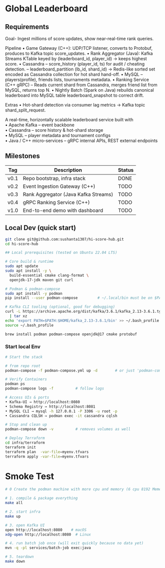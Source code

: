 # Global Leaderboard

## Requirements

Goal- 
Ingest millions of score updates, show near-real-time rank queries.

Pipeline
• Game Gateway (C++): UDP/TCP listener, converts to Protobuf, produces to Kafka topic score_updates.
• Rank Aggregator (Java): Kafka Streams KTable keyed by (leaderboard_id, player_id) → keeps highest score.
• Cassandra
– score_history (player_id, ts) for audit / cheating detection.
– leaderboard_partition (lb_id, shard_id) → Redis-like sorted set encoded as Cassandra collection for hot shard hand-off.
• MySQL
– players(profile), friends lists, tournaments metadata.
• Ranking Service (C++ gRPC)
– Reads current shard from Cassandra, merges friend list from MySQL, returns top N.
• Nightly Batch (Spark on Java) rebuilds canonical leaderboard into MySQL table leaderboard_snapshot to correct drift.

Extras
• Hot-shard detection via consumer lag metrics → Kafka topic shard_split_request.

A real-time, horizontally scalable leaderboard service built with  
• Apache Kafka – event backbone  
• Cassandra – score history & hot-shard storage  
• MySQL – player metadata and tournament configs  
• Java / C++ micro-services – gRPC internal APIs, REST external endpoints

## Milestones
| Tag | Description | Status |
|-----|-------------|--------|
| v0.1 | Repo bootstrap, infra stack | DONE
| v0.2 | Event Ingestion Gateway (C++) | TODO
| v0.3 | Rank Aggregator (Java Kafka Streams) | TODO
| v0.4 | gRPC Ranking Service (C++) | TODO
| v1.0 | End-to-end demo with dashboard | TODO

## Local Dev (quick start)
```bash
git clone git@github.com:sushanta1307/hi-score-hub.git
cd hi-score-hub

## Local prerequisites (tested on Ubuntu 22.04 LTS)

# Core build & runtime
sudo apt update
sudo apt install -y \
  build-essential cmake clang-format \
  openjdk-17-jdk maven git curl

# Podman & podman-compose
sudo apt install -y podman
pip install --user podman-compose         # ~/.local/bin must be on $PATH

# Kafka CLI tooling (optional, good for debugging)
curl -L https://archive.apache.org/dist/kafka/3.6.1/kafka_2.13-3.6.1.tgz \
  | tar xz
echo 'export PATH=$PATH:$HOME/kafka_2.13-3.6.1/bin' >> ~/.bash_profile
source ~/.bash_profile

brew install podman podman-compose openjdk@17 cmake protobuf

```

### Start local Env
```bash
# Start the stack

# from repo root
podman-compose -f podman-compose.yml up -d        # or just 'podman-compose up -d'

# Verify Containers
podman ps
podman-compose logs -f          # follow logs

# Access UIs & ports
• Kafka-UI → http://localhost:8080
• Schema Registry → http://localhost:8081
• MySQL CLI → mysql -h 127.0.0.1 -P 3306 -u root -p
• Cassandra CQLSH → podman exec -it cassandra cqlsh

# Stop and clean up
podman-compose down -v          # removes volumes as well

# Deploy Terraform
cd infra/terraform
terraform init
terraform plan  -var-file=myenv.tfvars
terraform apply -var-file=myenv.tfvars
```


# Smoke Test
```sh 
# 0 Create the podman machine with more cpu and memory (6 cpu 8192 Memeory)

# 1. compile & package everything
make all

# 2. start infra
make up

# 3. open Kafka UI
open http://localhost:8080    # macOS
xdg-open http://localhost:8080  # Linux

# 4. run batch job once (will exit quickly because no data yet)
mvn -q -pl services/batch-job exec:java

# 5. teardown
make down
```

